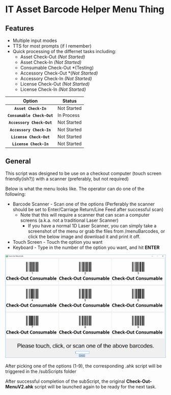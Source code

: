 # IT Asset Barcode Helper Menu Thing

## Features
* Multiple input modes
* TTS for most prompts (if I remember)
* Quick processing of the differnet tasks including:
	* Asset Check-Out	*(Not Started)*
	* Asset Check-In	*(Not Started)*
	* Consumable Check-Out *(Testing)
	* Accessory Check-Out	*(*Not Started)*
	* Accessory Check-In	*(Not Started)*
	* License Check-Out	*(Not Started)*
	* License Check-In	*(Not Started)*
	
| Option    | Status |
|:----------:|-------------|
| **`Asset Check-In`** |     Not Started    |
| **`Consumable Check-Out`** |     In Process    |
| **`Accessory Check-Out`** |     Not Started    |
| **`Accessory Check-In`** |     Not Started    |
| **`License Check-Out`** |     Not Started    |
| **`License Check-In`** |     Not Started    |
	

## General
This script was designed to be use on a checkout computer (touch screen friendly(ish?)) with a scanner (preferably, but not required)

Below is what the menu looks like.  The operator can do one of the following:
* Barcode Scanner - Scan one of the options (Perferably the scanner should be set to Enter/Carriage Return/Line Feed after successful scan)
	* Note that this will require a scanner that can scan a computer screens (a.k.a. not a traditional Laser Scanner)
		* If you have a normal 1D Laser Scanner, you can simply take a screenshot of the menu or grab the files from /menuBarcodes, or click the below image and download it and print it off.
* Touch Screen - Touch the option you want
* Keyboard - Type in the number of the option you want, and hit **ENTER**


![alt text](/readmeImages/menu.png)

After picking one of the options (1-9), the corresponding .ahk script will be triggered in the /subScripts folder

After successful completion of the subScript, the original **Check-Out-MenuV2.ahk** script will be launched again to be ready for the next task.